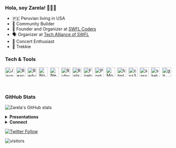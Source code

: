 ### Hola, soy Zarela! 👩🏻‍💻

 - 🇵🇪 Peruvian living in USA
 - 🌱 Community Builder</li>
 - 👾 Founder and Organizer at [SWFL Coders](https://www.meetup.com/swfl-coders/)
 - 🗣️ Organizer at [Tech Alliance of SWFL](https://www.meetup.com/SWFLTechAlliance/)
 - 🎸 Concert Enthusiast
 - 🖖 Trekkie

### Tech & Tools

<div style="display: flex; gap: 4px;">
  <img align="left" src="https://cdn.jsdelivr.net/gh/devicons/devicon/icons/javascript/javascript-original.svg" width="30px" alt="Javascript" title="JavaScript" />
  <img align="left" src="https://cdn.jsdelivr.net/gh/devicons/devicon/icons/react/react-original.svg" width="30px" alt="React" title="React JS"  />
  <img align="left" src="https://cdn.jsdelivr.net/gh/devicons/devicon/icons/redux/redux-original.svg" width="30px" alt="Redux" title="Redux" />
  <img align="left" src="https://cdn.jsdelivr.net/gh/devicons/devicon/icons/nodejs/nodejs-original.svg" width="30px" alt="NodeJS" title="NodeJS"/>
  <img align="left" src="https://cdn.jsdelivr.net/gh/devicons/devicon/icons/nextjs/nextjs-original.svg" width="30px" alt="NextJS" title="Next JS" />
  <img align="left" src="https://cdn.jsdelivr.net/gh/devicons/devicon/icons/ruby/ruby-original.svg" width="30px" alt="Ruby" title="Ruby"  />
  <img align="left" src="https://cdn.jsdelivr.net/gh/devicons/devicon/icons//rails/rails-plain.svg" width="30px" alt="Rails" title="Rails"  />
  <img align="left" src="https://cdn.jsdelivr.net/gh/devicons/devicon/icons/firebase/firebase-plain.svg" width="30px" alt="Firebase" title="Firebase" />
  <img align="left" src="https://cdn.jsdelivr.net/gh/devicons/devicon/icons/postgresql/postgresql-original.svg" width="30px" alt="Postgresql" title="Postgresql" />
  <img align="left" src="https://cdn.jsdelivr.net/gh/devicons/devicon/icons/mongodb/mongodb-original.svg" width="30px" alt="MongoDB" title="MongoDB" />
  <img align="left" src="https://cdn.jsdelivr.net/gh/devicons/devicon/icons/html5/html5-original.svg" width="30px" alt="html5" title="HTML5" />
  <img align="left" src="https://cdn.jsdelivr.net/gh/devicons/devicon/icons/css3/css3-original.svg" width="30px" alt="css3" title="CSS3" />
  <img align="left" src="https://cdn.jsdelivr.net/gh/devicons/devicon/icons/sass/sass-original.svg" width="30px" alt="sass" title="Sass" />
  <img align="left" src="https://cdn.jsdelivr.net/gh/devicons/devicon/icons/sketch/sketch-original.svg" width="30px" alt="sketch" title="Sketch" />
  <img align="left" src="https://cdn.jsdelivr.net/gh/devicons/devicon/icons/git/git-original.svg" width="30px" alt="git" title="Git"/>
</div>
<br />
<br />

### GitHub Stats
  ![Zarela's GitHub stats](https://github-readme-stats.vercel.app/api?username=zarela&show_icons=true&theme=ocean_dark&count_private=true)

<details>
  <summary><b>Presentations</b></summary>

  - ✨ Tech Talks Perú: [Carrera como Marca Personal](https://www.youtube.com/watch?v=kqEysD6FMfs)
  - ✨ SWFL Coders: [Landing Your Next Job: Career and Personal Branding](https://www.youtube.com/watch?v=4N9W5Fmoow4)
  - ✨ SWFL Coders: [Intro to Git & GitHub](https://www.youtube.com/watch?v=GeYWOhLD94I)
  - ✨ Florida Gulf Coast University: [Career as Software Engineer](https://docs.google.com/presentation/d/1xmBTAOzMkt-h99rKkx4HdiLn530rdKOQykGYYEBCauk/)
  - ✨ Tech Alliance of SWFL: [Image Generation with MidJourney and DALL-E2](https://www.youtube.com/watch?v=zAd9lxTQdsk)
  - ✨ Tech Alliance of SWFL: [Tech Trends 2023: A Look Ahead](https://www.youtube.com/watch?v=zAd9lxTQdsk](https://youtu.be/JRbDklySVBE?feature=shared&t=1042)
</details>

<details>
  <summary><b>Connect</b></summary>
  <br />
  <div style="display: flex; column-gap: 100px;">
    <a href="https://twitter.com/ZG_Stardust">
      <img src="https://cdn.jsdelivr.net/gh/devicons/devicon/icons/twitter/twitter-original.svg" width="26px" alt="Twitter" title="Twitter"/>
    </a>&nbsp;
    <a href="https://www.linkedin.com/in/zarela/">
      <img src="https://cdn.jsdelivr.net/gh/devicons/devicon/icons/linkedin/linkedin-original.svg" width="26px" alt="LinkedIn" title="LinkedIn"/>
    </a>
  </div>
</details>

[![Twitter Follow](https://img.shields.io/twitter/follow/zg_stardust?color=1DA1F2&logo=twitter&style=for-the-badge)](https://twitter.com/intent/follow?original_referer=https%3A%2F%2Fgithub.com%2Fzg_stardust&screen_name=zg_stardust)

![visitors](https://visitor-badge.laobi.icu/badge?page_id=zarela.zarela&left_color=purple&right_color=green&left_text=Visitors)

<!-- RESOURCES
Icons: https://devicon.dev/
Badges: https://visitor-badge.laobi.icu/#docs
GitHub Stats Themes: https://github.com/anuraghazra/github-readme-stats/blob/master/themes/README.md -->
